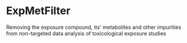 # ExpMetFilter
Removing the exposure compound, its' metabolites and other impurities from non-targeted data analysis of toxicological exposure studies
